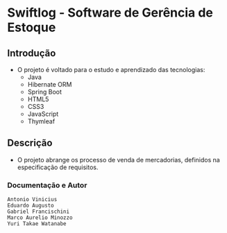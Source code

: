 # **Swiftlog - Software de Gerência de Estoque**
## **Introdução**
- O projeto é voltado para o estudo e aprendizado das tecnologias:
    - Java
    - Hibernate ORM
    - Spring Boot
    - HTML5
    - CSS3
    - JavaScript
    - Thymleaf
    
## **Descrição**
 - O projeto abrange os processo de venda de mercadorias, definidos na especificação de requisitos.
### **Documentação e Autor**
	Antonio Vinicius
	Eduardo Augusto
	Gabriel Francischini
	Marco Aurelio Minozzo
	Yuri Takae Watanabe
